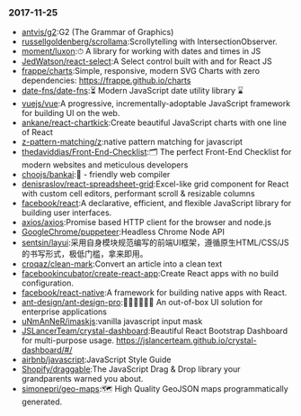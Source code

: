 ### 2017-11-25 
* [antvis/g2](https://github.com//antvis/g2):G2 (The Grammar of Graphics) 
* [russellgoldenberg/scrollama](https://github.com//russellgoldenberg/scrollama):Scrollytelling with IntersectionObserver. 
* [moment/luxon](https://github.com//moment/luxon):⏱ A library for working with dates and times in JS 
* [JedWatson/react-select](https://github.com//JedWatson/react-select):A Select control built with and for React JS 
* [frappe/charts](https://github.com//frappe/charts):Simple, responsive, modern SVG Charts with zero dependencies: https://frappe.github.io/charts 
* [date-fns/date-fns](https://github.com//date-fns/date-fns):⏳ Modern JavaScript date utility library ⌛️ 
* [vuejs/vue](https://github.com//vuejs/vue):A progressive, incrementally-adoptable JavaScript framework for building UI on the web. 
* [ankane/react-chartkick](https://github.com//ankane/react-chartkick):Create beautiful JavaScript charts with one line of React 
* [z-pattern-matching/z](https://github.com//z-pattern-matching/z):native pattern matching for javascript 
* [thedaviddias/Front-End-Checklist](https://github.com//thedaviddias/Front-End-Checklist):🗂 The perfect Front-End Checklist for modern websites and meticulous developers 
* [choojs/bankai](https://github.com//choojs/bankai):🚉 - friendly web compiler 
* [denisraslov/react-spreadsheet-grid](https://github.com//denisraslov/react-spreadsheet-grid):Excel-like grid component for React with custom cell editors, performant scroll & resizable columns 
* [facebook/react](https://github.com//facebook/react):A declarative, efficient, and flexible JavaScript library for building user interfaces. 
* [axios/axios](https://github.com//axios/axios):Promise based HTTP client for the browser and node.js 
* [GoogleChrome/puppeteer](https://github.com//GoogleChrome/puppeteer):Headless Chrome Node API 
* [sentsin/layui](https://github.com//sentsin/layui):采用自身模块规范编写的前端UI框架，遵循原生HTML/CSS/JS的书写形式，极低门槛，拿来即用。 
* [croqaz/clean-mark](https://github.com//croqaz/clean-mark):Convert an article into a clean text 
* [facebookincubator/create-react-app](https://github.com//facebookincubator/create-react-app):Create React apps with no build configuration. 
* [facebook/react-native](https://github.com//facebook/react-native):A framework for building native apps with React. 
* [ant-design/ant-design-pro](https://github.com//ant-design/ant-design-pro):👨🏻‍💻👩🏻‍💻 An out-of-box UI solution for enterprise applications 
* [uNmAnNeR/imaskjs](https://github.com//uNmAnNeR/imaskjs):vanilla javascript input mask 
* [JSLancerTeam/crystal-dashboard](https://github.com//JSLancerTeam/crystal-dashboard):Beautiful React Bootstrap Dashboard for multi-purpose usage. https://jslancerteam.github.io/crystal-dashboard/#/ 
* [airbnb/javascript](https://github.com//airbnb/javascript):JavaScript Style Guide 
* [Shopify/draggable](https://github.com//Shopify/draggable):The JavaScript Drag & Drop library your grandparents warned you about. 
* [simonepri/geo-maps](https://github.com//simonepri/geo-maps):🗺 High Quality GeoJSON maps programmatically generated. 
